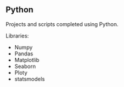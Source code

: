 ## Python

Projects and scripts completed using Python.

Libraries:
- Numpy
- Pandas
- Matplotlib
- Seaborn
- Ploty
- statsmodels
